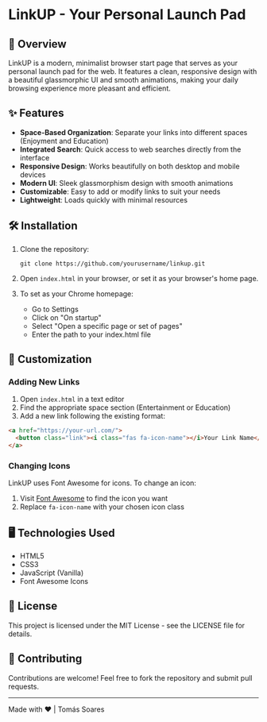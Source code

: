 # LinkUP - Your Personal Launch Pad

## 🚀 Overview

LinkUP is a modern, minimalist browser start page that serves as your personal launch pad for the web. It features a clean, responsive design with a beautiful glassmorphic UI and smooth animations, making your daily browsing experience more pleasant and efficient.

## ✨ Features

- **Space-Based Organization**: Separate your links into different spaces (Enjoyment and Education)
- **Integrated Search**: Quick access to web searches directly from the interface
- **Responsive Design**: Works beautifully on both desktop and mobile devices
- **Modern UI**: Sleek glassmorphism design with smooth animations
- **Customizable**: Easy to add or modify links to suit your needs
- **Lightweight**: Loads quickly with minimal resources

## 🛠️ Installation

1. Clone the repository:
   ```
   git clone https://github.com/yourusername/linkup.git
   ```

2. Open `index.html` in your browser, or set it as your browser's home page.

3. To set as your Chrome homepage:
   - Go to Settings
   - Click on "On startup"
   - Select "Open a specific page or set of pages"
   - Enter the path to your index.html file

## 🔧 Customization

### Adding New Links

1. Open `index.html` in a text editor
2. Find the appropriate space section (Entertainment or Education)
3. Add a new link following the existing format:

```html
<a href="https://your-url.com/">
  <button class="link"><i class="fas fa-icon-name"></i>Your Link Name</button>
</a>
```

### Changing Icons

LinkUP uses Font Awesome for icons. To change an icon:
1. Visit [Font Awesome](https://fontawesome.com/icons) to find the icon you want
2. Replace `fa-icon-name` with your chosen icon class

## 🖥️ Technologies Used

- HTML5
- CSS3
- JavaScript (Vanilla)
- Font Awesome Icons

## 📄 License

This project is licensed under the MIT License - see the LICENSE file for details.

## 👥 Contributing

Contributions are welcome! Feel free to fork the repository and submit pull requests.

---

Made with ❤️ | Tomás Soares
